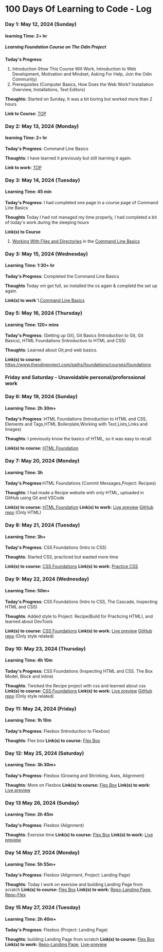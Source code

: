 # 100 Days Of Learning to Code - Log

### Day 1: May 12, 2024 (Sunday)
#### learning Time: 2+ hr
##### Learning Foundation Course on The Odin Project 

**Today's Progress**:
1. Introduction
(How This Course Will Work, Introduction to Web Development, Motivation and Mindset, Asking For Help, Join the Odin Community)
2. Prerequisites
(Computer Basics, How Does the Web Work? Installation Overview, Installations, Text Editors)

**Thoughts:** Started on Sunday, It was a bit boring but worked more than 2 hours

**Link to Course:** [TOP](https://www.theodinproject.com/paths/foundations/courses/foundations)

### Day 2: May 13, 2024 (Monday)
#### learning Time: 2+ hr

**Today's Progress**: Command Line Basics

**Thoughts**: I have learned it previously but still learning it again. 

**Link to work:** [TOP](https://www.theodinproject.com/lessons/foundations-command-line-basics)


### Day 3: May 14, 2024 (Tuesday)
#### Learning Time: 45 min

**Today's Progress**: I had completed one page in a course page of Command Line Basics

**Thoughts** Today I had not managed my time properly, I had completed a bit of today's work during the sleeping hours

**Link(s) to Course**
1. [Working With Files and Directories](https://swcarpentry.github.io/shell-novice/03-create.html)
in the [Command Line Basics](https://www.theodinproject.com/lessons/foundations-command-line-basics)


### Day 3: May 15, 2024 (Wednesday)
#### Learning Time:  1:30+ hr

**Today's Progress**: Completed the Command Line Basics 

**Thoughts** Today vm got full, so installed the os again & completd the set up again. 

**Link(s) to work**
1.[Command Line Basics](https://www.theodinproject.com/lessons/foundations-command-line-basics)


### Day 5: May 16, 2024 (Thursday)
#### Learning Time: 120+ mins

**Today's Progress**: (Setting up Git), Git Basics (Introduction to Git, Git Basics), HTML Foundations (Introduction to HTML and CSS)

**Thoughts**: Learned about Git,and web basics.

**Link(s) to course:** https://www.theodinproject.com/paths/foundations/courses/foundations

### Friday and Saturday - Unavoidable personal/proferssional work

### Day 6: May 19, 2024 (Sunday)
#### Learning Time: 2h 30m+ 

**Today's Progress**: 
HTML Foundations
(Introduction to HTML and CSS, Elements and Tags,HTML Boilerplate,Working with Text,Lists,Links and Images)

**Thoughts**: I previously know the basics of HTML, so it was easy to recall

**Link(s) to course:** [HTML Foundation](https://www.theodinproject.com/paths/foundations/courses/foundations#html-foundations)

### Day 7: May 20, 2024 (Monday)
#### Learning Time: 3h

**Today's Progress**:HTML Foundations
(Commit Messages,Project: Recipes)

**Thoughts**: I had made a Recipe website with only HTML, uploaded in GitHub using Git and VSCode

**Link(s) to course:** [HTML Foundation](https://www.theodinproject.com/paths/foundations/courses/foundations#html-foundations)
**Link(s) to work:** [Live preview](https://nk-dev-24.github.io/odin-recipes/)
                      [GitHub repo](https://github.com/NK-dev-24/odin-recipes) (Only HTML)

### Day 8: May 21, 2024 (Tuesday)
#### Learning Time: 3h+

**Today's Progress**: CSS Foundations
(Intro to CSS)

**Thoughts**: Started CSS, practiced but wasted more time

**Link(s) to course:** [CSS Foundations](https://www.theodinproject.com/paths/foundations/courses/foundations#css-foundations)
**Link(s) to work:** [Practice CSS](https://github.com/NK-dev-24/TOP-css-exercises-/tree/main/foundations)


### Day 9: May 22, 2024 (Wednesday)
#### Learning Time: 50m+

**Today's Progress**: CSS Foundations
(Intro to CSS, The Cascade, Inspecting HTML and CSS)

**Thoughts**: Added style to Project: Recipe(Build for Practicing HTML), and learned about DevTools

**Link(s) to course:** [CSS Foundations](https://www.theodinproject.com/paths/foundations/courses/foundations#css-foundations)
**Link(s) to work:** [Live preview](https://nk-dev-24.github.io/odin-recipes/)
                     [GitHub repo](https://github.com/NK-dev-24/odin-recipes) (Only style related)

### Day 10: May 23, 2024 (Thursday)
#### Learning Time: 4h 10m

**Today's Progress**: CSS Foundations
(Inspecting HTML and CSS. The Box Model, Block and Inline)

**Thoughts**: Twicked the Recipe project with css and learned about css
**Link(s) to course:** [CSS Foundations](https://www.theodinproject.com/paths/foundations/courses/foundations#css-foundations)
**Link(s) to work:** [Live preview](https://nk-dev-24.github.io/odin-recipes/)
                     [GitHub repo](https://github.com/NK-dev-24/odin-recipes) (Only style related)


### Day 11: May 24, 2024 (Friday)
#### Learning Time: 1h 10m

**Today's Progress**: Flexbox
(Introduction to Flexbox)

**Thoughts**: Flex box
**Link(s) to course:** [Flex Box](https://www.theodinproject.com/paths/foundations/courses/foundations#flexbox)

### Day 12: May 25, 2024 (Saturday)
#### Learning Time: 3h 30m+

**Today's Progress**: Flexbox
(Growing and Shrinking, Axes, Alignment)

**Thoughts**: More on Flexbox
**Link(s) to course:** [Flex Box](https://www.theodinproject.com/paths/foundations/courses/foundations#flexbox)
**Link(s) to work:** [Live preview]([https://nk-dev-24.github.io/TOP-css-exercises-/tree/main/flex-box](https://github.com/NK-dev-24/TOP-css-exercises-/tree/main/flex))


### Day 13 May 26, 2024 (Sunday)
#### Learning Time: 2h 45m

**Today's Progress**: Flexbox
(Alignment)

**Thoughts**: Exersise time
**Link(s) to course:** [Flex Box](https://www.theodinproject.com/paths/foundations/courses/foundations#flexbox)
**Link(s) to work:** [Live preview]([https://nk-dev-24.github.io/TOP-css-exercises-/tree/main/flex-box] (https://github.com/NK-dev-24/TOP-css-exercises-/tree/main/flex))

### Day 14 May 27, 2024 (Monday)
#### Learning Time: 5h 55m+

**Today's Progress**: Flexbox (Alignment, Project: Landing Page)

**Thoughts**: Today I work on exersise and building Landing Page from scratch
**Link(s) to course:** [Flex Box](https://www.theodinproject.com/paths/foundations/courses/foundations#flexbox)
**Link(s) to work:** [Repo-Landing Page](https://github.com/NK-dev-24/landingpage), [Repo-Flex](https://github.com/NK-dev-24/TOP-css-exercises-/tree/main/flex)

### Day 15 May 27, 2024 (Tuesday)
#### Learning Time: 2h 40m+

**Today's Progress**: Flexbox (Project: Landing Page)

**Thoughts**: building Landing Page from scratch
**Link(s) to course:** [Flex Box](https://www.theodinproject.com/paths/foundations/courses/foundations#flexbox)
**Link(s) to work:** [Repo-Landing Page](https://github.com/NK-dev-24/landingpage), [Live-preview](https://nk-dev-24.github.io/landingpage)
